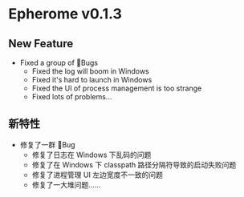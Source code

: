 # Epherome v0.1.3

## New Feature

- Fixed a group of 🤯Bugs
  - Fixed the log will boom in Windows
  - Fixed it's hard to launch in Windows
  - Fixed the UI of process management is too strange
  - Fixed lots of problems...

## 新特性

- 修复了一群 🤯Bug
  - 修复了日志在 Windows 下乱码的问题
  - 修复了在 Windows 下 classpath 路径分隔符导致的启动失败问题
  - 修复了进程管理 UI 左边宽度不一致的问题
  - 修复了一大堆问题……
